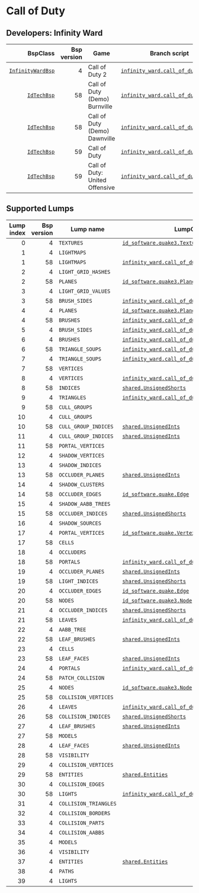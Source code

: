 # Call of Duty
## Developers: Infinity Ward

| BspClass | Bsp version | Game | Branch script | Supported lumps | Unused lumps | Coverage |
| -------: | ----------: | ---- | ------------- | --------------: | -----------: | :------- |
| [`InfinityWardBsp`](https://github.com/snake-biscuits/bsp_tool/blob/master/bsp_tool/infinity_ward.py#L9) | 4 | Call of Duty 2 | [`infinity_ward.call_of_duty2`](https://github.com/snake-biscuits/bsp_tool/blob/master/bsp_tool/branches/infinity_ward/call_of_duty2.py) | 18 / 40 | 0 | 40.83% |
| [`IdTechBsp`](https://github.com/snake-biscuits/bsp_tool/blob/master/bsp_tool/id_software.py#L92) | 58 | Call of Duty (Demo) Burnville | [`infinity_ward.call_of_duty1_demo`](https://github.com/snake-biscuits/bsp_tool/blob/master/bsp_tool/branches/infinity_ward/call_of_duty1_demo.py) | 20 / 31 | 0 | 58.06% |
| [`IdTechBsp`](https://github.com/snake-biscuits/bsp_tool/blob/master/bsp_tool/id_software.py#L92) | 58 | Call of Duty (Demo) Dawnville | [`infinity_ward.call_of_duty1_demo`](https://github.com/snake-biscuits/bsp_tool/blob/master/bsp_tool/branches/infinity_ward/call_of_duty1_demo.py) | 20 / 31 | 0 | 58.06% |
| [`IdTechBsp`](https://github.com/snake-biscuits/bsp_tool/blob/master/bsp_tool/id_software.py#L92) | 59 | Call of Duty | [`infinity_ward.call_of_duty1`](https://github.com/snake-biscuits/bsp_tool/blob/master/bsp_tool/branches/infinity_ward/call_of_duty1.py) | 20 / 31 | 0 | 58.06% |
| [`IdTechBsp`](https://github.com/snake-biscuits/bsp_tool/blob/master/bsp_tool/id_software.py#L92) | 59 | Call of Duty: United Offensive | [`infinity_ward.call_of_duty1`](https://github.com/snake-biscuits/bsp_tool/blob/master/bsp_tool/branches/infinity_ward/call_of_duty1.py) | 20 / 31 | 0 | 58.06% |


## Supported Lumps
| Lump index | Bsp version | Lump name | LumpClass | Coverage |
| ---------: | ----------: | --------- | --------- | :------- |
| 0 | 4 | `TEXTURES` | [`id_software.quake3.Texture`](https://github.com/snake-biscuits/bsp_tool/blob/master/bsp_tool/branches/id_software/quake3.py#L321) | 100% |
| 1 | 4 | `LIGHTMAPS` |  | 0% |
| 1 | 58 | `LIGHTMAPS` | [`infinity_ward.call_of_duty1_demo.Lightmap`](https://github.com/snake-biscuits/bsp_tool/blob/master/bsp_tool/branches/infinity_ward/call_of_duty1_demo.py#L146) | 100% |
| 2 | 4 | `LIGHT_GRID_HASHES` |  | 0% |
| 2 | 58 | `PLANES` | [`id_software.quake3.Plane`](https://github.com/snake-biscuits/bsp_tool/blob/master/bsp_tool/branches/id_software/quake3.py#L312) | 100% |
| 3 | 4 | `LIGHT_GRID_VALUES` |  | 0% |
| 3 | 58 | `BRUSH_SIDES` | [`infinity_ward.call_of_duty1_demo.BrushSide`](https://github.com/snake-biscuits/bsp_tool/blob/master/bsp_tool/branches/infinity_ward/call_of_duty1_demo.py#L99) | 100% |
| 4 | 4 | `PLANES` | [`id_software.quake3.Plane`](https://github.com/snake-biscuits/bsp_tool/blob/master/bsp_tool/branches/id_software/quake3.py#L312) | 100% |
| 4 | 58 | `BRUSHES` | [`infinity_ward.call_of_duty1_demo.Brush`](https://github.com/snake-biscuits/bsp_tool/blob/master/bsp_tool/branches/infinity_ward/call_of_duty1_demo.py#L91) | 100% |
| 5 | 4 | `BRUSH_SIDES` | [`infinity_ward.call_of_duty1_demo.BrushSide`](https://github.com/snake-biscuits/bsp_tool/blob/master/bsp_tool/branches/infinity_ward/call_of_duty1_demo.py#L99) | 100% |
| 6 | 4 | `BRUSHES` | [`infinity_ward.call_of_duty1_demo.Brush`](https://github.com/snake-biscuits/bsp_tool/blob/master/bsp_tool/branches/infinity_ward/call_of_duty1_demo.py#L91) | 100% |
| 6 | 58 | `TRIANGLE_SOUPS` | [`infinity_ward.call_of_duty1_demo.TriangleSoup`](https://github.com/snake-biscuits/bsp_tool/blob/master/bsp_tool/branches/infinity_ward/call_of_duty1_demo.py#L206) | 100% |
| 7 | 4 | `TRIANGLE_SOUPS` | [`infinity_ward.call_of_duty2.TriangleSoup`](https://github.com/snake-biscuits/bsp_tool/blob/master/bsp_tool/branches/infinity_ward/call_of_duty2.py#L174) | 100% |
| 7 | 58 | `VERTICES` |  | 0% |
| 8 | 4 | `VERTICES` | [`infinity_ward.call_of_duty2.Vertex`](https://github.com/snake-biscuits/bsp_tool/blob/master/bsp_tool/branches/infinity_ward/call_of_duty2.py#L186) | 83% |
| 8 | 58 | `INDICES` | [`shared.UnsignedShorts`](https://github.com/snake-biscuits/bsp_tool/blob/master/bsp_tool/branches/shared.py#L31) | 100% |
| 9 | 4 | `TRIANGLES` | [`infinity_ward.call_of_duty2.Triangle`](https://github.com/snake-biscuits/bsp_tool/blob/master/bsp_tool/branches/infinity_ward/call_of_duty2.py#L167) | 100% |
| 9 | 58 | `CULL_GROUPS` |  | 0% |
| 10 | 4 | `CULL_GROUPS` |  | 0% |
| 10 | 58 | `CULL_GROUP_INDICES` | [`shared.UnsignedInts`](https://github.com/snake-biscuits/bsp_tool/blob/master/bsp_tool/branches/shared.py#L23) | 100% |
| 11 | 4 | `CULL_GROUP_INDICES` | [`shared.UnsignedInts`](https://github.com/snake-biscuits/bsp_tool/blob/master/bsp_tool/branches/shared.py#L23) | 100% |
| 11 | 58 | `PORTAL_VERTICES` |  | 0% |
| 12 | 4 | `SHADOW_VERTICES` |  | 0% |
| 13 | 4 | `SHADOW_INDICES` |  | 0% |
| 13 | 58 | `OCCLUDER_PLANES` | [`shared.UnsignedInts`](https://github.com/snake-biscuits/bsp_tool/blob/master/bsp_tool/branches/shared.py#L23) | 100% |
| 14 | 4 | `SHADOW_CLUSTERS` |  | 0% |
| 14 | 58 | `OCCLUDER_EDGES` | [`id_software.quake.Edge`](https://github.com/snake-biscuits/bsp_tool/blob/master/bsp_tool/branches/id_software/quake.py#L150) | 100% |
| 15 | 4 | `SHADOW_AABB_TREES` |  | 0% |
| 15 | 58 | `OCCLUDER_INDICES` | [`shared.UnsignedShorts`](https://github.com/snake-biscuits/bsp_tool/blob/master/bsp_tool/branches/shared.py#L31) | 100% |
| 16 | 4 | `SHADOW_SOURCES` |  | 0% |
| 17 | 4 | `PORTAL_VERTICES` | [`id_software.quake.Vertex`](https://github.com/snake-biscuits/bsp_tool/blob/master/bsp_tool/branches/id_software/quake.py#L261) | 100% |
| 17 | 58 | `CELLS` |  | 0% |
| 18 | 4 | `OCCLUDERS` |  | 0% |
| 18 | 58 | `PORTALS` | [`infinity_ward.call_of_duty1_demo.Portal`](https://github.com/snake-biscuits/bsp_tool/blob/master/bsp_tool/branches/infinity_ward/call_of_duty1_demo.py#L199) | 0% |
| 19 | 4 | `OCCLUDER_PLANES` | [`shared.UnsignedInts`](https://github.com/snake-biscuits/bsp_tool/blob/master/bsp_tool/branches/shared.py#L23) | 100% |
| 19 | 58 | `LIGHT_INDICES` | [`shared.UnsignedShorts`](https://github.com/snake-biscuits/bsp_tool/blob/master/bsp_tool/branches/shared.py#L31) | 100% |
| 20 | 4 | `OCCLUDER_EDGES` | [`id_software.quake.Edge`](https://github.com/snake-biscuits/bsp_tool/blob/master/bsp_tool/branches/id_software/quake.py#L150) | 100% |
| 20 | 58 | `NODES` | [`id_software.quake3.Node`](https://github.com/snake-biscuits/bsp_tool/blob/master/bsp_tool/branches/id_software/quake3.py#L297) | 100% |
| 21 | 4 | `OCCLUDER_INDICES` | [`shared.UnsignedShorts`](https://github.com/snake-biscuits/bsp_tool/blob/master/bsp_tool/branches/shared.py#L31) | 100% |
| 21 | 58 | `LEAVES` | [`infinity_ward.call_of_duty1_demo.Leaf`](https://github.com/snake-biscuits/bsp_tool/blob/master/bsp_tool/branches/infinity_ward/call_of_duty1_demo.py#L122) | 50% |
| 22 | 4 | `AABB_TREE` |  | 0% |
| 22 | 58 | `LEAF_BRUSHES` | [`shared.UnsignedInts`](https://github.com/snake-biscuits/bsp_tool/blob/master/bsp_tool/branches/shared.py#L23) | 100% |
| 23 | 4 | `CELLS` |  | 0% |
| 23 | 58 | `LEAF_FACES` | [`shared.UnsignedInts`](https://github.com/snake-biscuits/bsp_tool/blob/master/bsp_tool/branches/shared.py#L23) | 100% |
| 24 | 4 | `PORTALS` | [`infinity_ward.call_of_duty1_demo.Portal`](https://github.com/snake-biscuits/bsp_tool/blob/master/bsp_tool/branches/infinity_ward/call_of_duty1_demo.py#L199) | 0% |
| 24 | 58 | `PATCH_COLLISION` |  | 0% |
| 25 | 4 | `NODES` | [`id_software.quake3.Node`](https://github.com/snake-biscuits/bsp_tool/blob/master/bsp_tool/branches/id_software/quake3.py#L297) | 100% |
| 25 | 58 | `COLLISION_VERTICES` |  | 0% |
| 26 | 4 | `LEAVES` | [`infinity_ward.call_of_duty1_demo.Leaf`](https://github.com/snake-biscuits/bsp_tool/blob/master/bsp_tool/branches/infinity_ward/call_of_duty1_demo.py#L122) | 50% |
| 26 | 58 | `COLLISION_INDICES` | [`shared.UnsignedShorts`](https://github.com/snake-biscuits/bsp_tool/blob/master/bsp_tool/branches/shared.py#L31) | 100% |
| 27 | 4 | `LEAF_BRUSHES` | [`shared.UnsignedInts`](https://github.com/snake-biscuits/bsp_tool/blob/master/bsp_tool/branches/shared.py#L23) | 100% |
| 27 | 58 | `MODELS` |  | 0% |
| 28 | 4 | `LEAF_FACES` | [`shared.UnsignedInts`](https://github.com/snake-biscuits/bsp_tool/blob/master/bsp_tool/branches/shared.py#L23) | 100% |
| 28 | 58 | `VISIBILITY` |  | 0% |
| 29 | 4 | `COLLISION_VERTICES` |  | 0% |
| 29 | 58 | `ENTITIES` | [`shared.Entities`](https://github.com/snake-biscuits/bsp_tool/blob/master/bsp_tool/branches/shared.py#L36) | 100% |
| 30 | 4 | `COLLISION_EDGES` |  | 0% |
| 30 | 58 | `LIGHTS` | [`infinity_ward.call_of_duty1_demo.Light`](https://github.com/snake-biscuits/bsp_tool/blob/master/bsp_tool/branches/infinity_ward/call_of_duty1_demo.py#L133) | 50% |
| 31 | 4 | `COLLISION_TRIANGLES` |  | 0% |
| 32 | 4 | `COLLISION_BORDERS` |  | 0% |
| 33 | 4 | `COLLISION_PARTS` |  | 0% |
| 34 | 4 | `COLLISION_AABBS` |  | 0% |
| 35 | 4 | `MODELS` |  | 0% |
| 36 | 4 | `VISIBILITY` |  | 0% |
| 37 | 4 | `ENTITIES` | [`shared.Entities`](https://github.com/snake-biscuits/bsp_tool/blob/master/bsp_tool/branches/shared.py#L36) | 100% |
| 38 | 4 | `PATHS` |  | 0% |
| 39 | 4 | `LIGHTS` |  | 0% |


